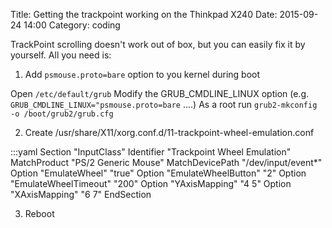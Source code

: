 Title: Getting the trackpoint working on the Thinkpad X240
Date: 2015-09-24 14:00
Category: coding

TrackPoint scrolling doesn't work out of box, but you can easily fix it by yourself. All you need is:

 1) Add `psmouse.proto=bare` option to you kernel during boot

Open `/etc/default/grub`
Modify the GRUB_CMDLINE_LINUX option (e.g. `GRUB_CMDLINE_LINUX="psmouse.proto=bare` ....)
As a root run `grub2-mkconfig -o /boot/grub2/grub.cfg`

 2) Create /usr/share/X11/xorg.conf.d/11-trackpoint-wheel-emulation.conf

:::yaml
	Section "InputClass"
	    Identifier      "Trackpoint Wheel Emulation"
	    MatchProduct    "PS/2 Generic Mouse"
	    MatchDevicePath "/dev/input/event*"
	    Option          "EmulateWheel" "true"
	    Option          "EmulateWheelButton" "2"
	    Option          "EmulateWheelTimeout" "200"
	    Option          "YAxisMapping" "4 5"
	    Option          "XAxisMapping" "6 7"
	EndSection


3) Reboot
